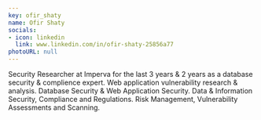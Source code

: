 ```yaml
---
key: ofir_shaty
name: Ofir Shaty
socials:
- icon: linkedin
  link: www.linkedin.com/in/ofir-shaty-25856a77
photoURL: null
---
```


Security Researcher at Imperva for the last 3 years & 2 years as a database security & complience expert.
Web application vulnerability research & analysis.
Database Security & Web Application Security.
Data & Information Security, Compliance and Regulations.
Risk Management, Vulnerability Assessments and Scanning.
